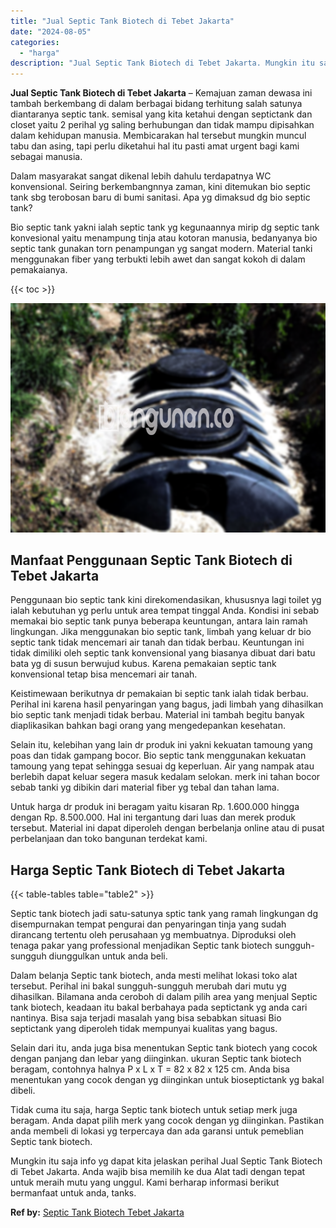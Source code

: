 ```yaml
---
title: "Jual Septic Tank Biotech di Tebet Jakarta"
date: "2024-08-05"
categories: 
  - "harga"
description: "Jual Septic Tank Biotech di Tebet Jakarta. Mungkin itu saja info yg dapat kita jelaskan perihal Jual Septic Tank Biotech di Tebet Jakarta. Anda wajib bisa me..."
---
```


**Jual Septic Tank Biotech di Tebet Jakarta** – Kemajuan zaman dewasa ini tambah berkembang di dalam berbagai bidang terhitung salah satunya diantaranya septic tank. semisal yang kita ketahui dengan septictank dan closet yaitu 2 perihal yg saling berhubungan dan tidak mampu dipisahkan dalam kehidupan manusia. Membicarakan hal tersebut mungkin muncul tabu dan asing, tapi perlu diketahui hal itu pasti amat urgent bagi kami sebagai manusia.

Dalam masyarakat sangat dikenal lebih dahulu terdapatnya WC konvensional. Seiring berkembangnnya zaman, kini ditemukan bio septic tank sbg terobosan baru di bumi sanitasi. Apa yg dimaksud dg bio septic tank?

Bio septic tank yakni ialah septic tank yg kegunaannya mirip dg septic tank konvesional yaitu menampung tinja atau kotoran manusia, bedanyanya bio septic tank gunakan torn penampungan yg sangat modern. Material tanki menggunakan fiber yang terbukti lebih awet dan sangat kokoh di dalam pemakaianya.

{{< toc >}}

![Jual Septic Tank Biotech di Tebet Jakarta](/images/jual-bio-septictank-41.png)

## Manfaat Penggunaan Septic Tank Biotech di Tebet Jakarta

Penggunaan bio septic tank kini direkomendasikan, khususnya lagi toilet yg ialah kebutuhan yg perlu untuk area tempat tinggal Anda. Kondisi ini sebab memakai bio septic tank punya beberapa keuntungan, antara lain ramah lingkungan. Jika menggunakan bio septic tank, limbah yang keluar dr bio septic tank tidak mencemari air tanah dan tidak berbau. Keuntungan ini tidak dimiliki oleh septic tank konvensional yang biasanya dibuat dari batu bata yg di susun berwujud kubus. Karena pemakaian septic tank konvensional tetap bisa mencemari air tanah.

Keistimewaan berikutnya dr pemakaian bi septic tank ialah tidak berbau. Perihal ini karena hasil penyaringan yang bagus, jadi limbah yang dihasilkan bio septic tank menjadi tidak berbau. Material ini tambah begitu banyak diaplikasikan bahkan bagi orang yang mengedepankan kesehatan.

Selain itu, kelebihan yang lain dr produk ini yakni kekuatan tamoung yang poas dan tidak gampang bocor. Bio septic tank menggunakan kekuatan tamoung yang tepat sehingga sesuai dg keperluan. Air yang nampak atau berlebih dapat keluar segera masuk kedalam selokan. merk ini tahan bocor sebab tanki yg dibikin dari material fiber yg tebal dan tahan lama.

Untuk harga dr produk ini beragam yaitu kisaran Rp. 1.600.000 hingga dengan Rp. 8.500.000. Hal ini tergantung dari luas dan merek produk tersebut. Material ini dapat diperoleh dengan berbelanja online atau di pusat perbelanjaan dan toko bangunan terdekat kami.

## Harga Septic Tank Biotech di Tebet Jakarta

{{< table-tables table="table2" >}}

Septic tank biotech jadi satu-satunya sptic tank yang ramah lingkungan dg disempurnakan tempat pengurai dan penyaringan tinja yang sudah dirancang tertentu oleh perusahaan yg membuatnya. Diproduksi oleh tenaga pakar yang professional menjadikan Septic tank biotech sungguh-sungguh diunggulkan untuk anda beli.

Dalam belanja Septic tank biotech, anda mesti melihat lokasi toko alat tersebut. Perihal ini bakal sungguh-sungguh merubah dari mutu yg dihasilkan. Bilamana anda ceroboh di dalam pilih area yang menjual Septic tank biotech, keadaan itu bakal berbahaya pada septictank yg anda cari nantinya. Bisa saja terjadi masalah yang bisa sebabkan situasi Bio septictank yang diperoleh tidak mempunyai kualitas yang bagus.

Selain dari itu, anda juga bisa menentukan Septic tank biotech yang cocok dengan panjang dan lebar yang diinginkan. ukuran Septic tank biotech beragam, contohnya halnya P x L x T = 82 x 82 x 125 cm. Anda bisa menentukan yang cocok dengan yg diinginkan untuk bioseptictank yg bakal dibeli.

Tidak cuma itu saja, harga Septic tank biotech untuk setiap merk juga beragam. Anda dapat pilih merk yang cocok dengan yg diinginkan. Pastikan anda membeli di lokasi yg terpercaya dan ada garansi untuk pemeblian Septic tank biotech.

Mungkin itu saja info yg dapat kita jelaskan perihal Jual Septic Tank Biotech di Tebet Jakarta. Anda wajib bisa memilih ke dua Alat tadi dengan tepat untuk meraih mutu yang unggul. Kami berharap informasi berikut bermanfaat untuk anda, tanks.

**Ref by:** [Septic Tank Biotech Tebet Jakarta](https://id.wikipedia.org/wiki/Septic)
